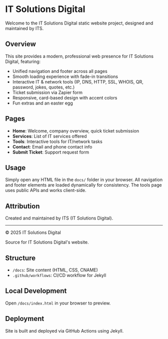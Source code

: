 # IT Solutions Digital

Welcome to the IT Solutions Digital static website project, designed and maintained by ITS.

## Overview
This site provides a modern, professional web presence for IT Solutions Digital, featuring:
- Unified navigation and footer across all pages
- Smooth loading experience with fade-in transitions
- Interactive IT & network tools (IP, DNS, HTTP, SSL, WHOIS, QR, password, jokes, quotes, etc.)
- Ticket submission via Zapier form
- Responsive, card-based design with accent colors
- Fun extras and an easter egg

## Pages
- **Home**: Welcome, company overview, quick ticket submission
- **Services**: List of IT services offered
- **Tools**: Interactive tools for IT/network tasks
- **Contact**: Email and phone contact info
- **Submit Ticket**: Support request form

## Usage
Simply open any HTML file in the `docs/` folder in your browser. All navigation and footer elements are loaded dynamically for consistency. The tools page uses public APIs and works client-side.

## Attribution
Created and maintained by ITS (IT Solutions Digital).

---
© 2025 IT Solutions Digital

Source for IT Solutions Digital's website.

## Structure

- `/docs`: Site content (HTML, CSS, CNAME)
- `.github/workflows`: CI/CD workflow for Jekyll

## Local Development

Open `/docs/index.html` in your browser to preview.

## Deployment

Site is built and deployed via GitHub Actions using Jekyll.